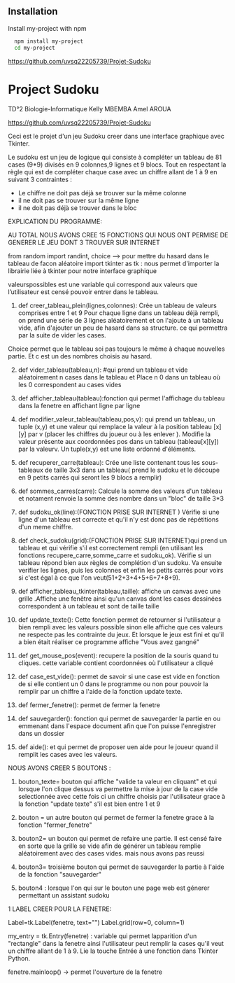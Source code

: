 
## Installation

Install my-project with npm

```bash
  npm install my-project
  cd my-project
```
https://github.com/uvsq22205739/Projet-Sudoku 
# Project Sudoku

TD°2 Biologie-Informatique
Kelly MBEMBA
Amel AROUA

https://github.com/uvsq22205739/Projet-Sudoku

Ceci est le projet d'un jeu Sudoku creer dans une interface graphique avec Tkinter.

Le sudoku est un jeu de logique qui consiste à compléter un tableau de 81 cases (9*9) divisés en 9 colonnes,9 lignes et 9 blocs. Tout en respectant la règle qui est de compléter chaque case avec un chiffre allant de 1 à 9 en suivant 3 contraintes :
- Le chiffre ne doit pas déjà se trouver sur la même colonne
- il ne doit pas se trouver sur la même ligne 
- il ne doit pas déjà se trouver dans le bloc


EXPLICATION DU PROGRAMME:

AU TOTAL NOUS AVONS CREE 15 FONCTIONS QUI NOUS ONT PERMISE DE GENERER LE JEU DONT 3 TROUVER SUR INTERNET

from random import randint, choice --> pour mettre du hasard dans le tableau de facon aléatoire
import tkinter as tk : nous permet d'importer la librairie liée à tkinter pour notre interface graphique 


valeurspossibles est une variable qui correspond aux valeurs que l’utilisateur est censé pouvoir entrer dans le tableau. 

1) def creer_tableau_plein(lignes,colonnes): Crée un tableau de valeurs comprises entre 1 et 9
Pour chaque ligne dans un tableau déjà rempli, on prend une série de 3 lignes aléatoirement et on l'ajoute à un tableau vide, afin d'ajouter un peu de hasard dans sa structure. ce qui permettra par la suite de vider les cases.
    
  Choice permet que le tableau soi pas toujours le même à chaque nouvelles partie. Et c est un des nombres choisis au hasard. 
  
2) def vider_tableau(tableau,n): #qui prend un tableau et vide aléatoirement n cases dans le tableau et Place n 0 dans un tableau où les 0 correspondent au cases vides

3) def afficher_tableau(tableau):fonction qui permet l'affichage du tableau dans la fenetre en affichant ligne par ligne 

4) def modifier_valeur_tableau(tableau,pos,v): qui prend un tableau, un tuple (x,y) et une valeur qui remplace la valeur à la position tableau [x][y] par v (placer les chiffres du joueur ou à les enlever ). Modifie la valeur présente aux coordonnées pos dans un tableau (tableau[x][y]) par la valeurv.
Un tuple(x,y) est une liste ordonné d'éléments. 

5) def recuperer_carre(tableau): Crée une liste contenant tous les sous-tableaux de taille 3x3 dans un tableau( prend le sudoku et le découpe en 9 petits carrés qui seront les 9 blocs a remplir)

6) def sommes_carres(carre): Calcule la somme des valeurs d'un tableau et notament renvoie  la somme des nombre dans un "bloc" de taille 3*3

7) def sudoku_ok(line):(FONCTION PRISE SUR INTERNET ) Vérifie si une ligne d'un tableau est correcte et qu'il n'y est donc pas de répétitions d'un meme chiffre. 
    
8) def check_sudoku(grid):(FONCTION PRISE SUR INTERNET)qui prend un tableau et qui vérifie s'il est correctement rempli (en utilisant les fonctions recupere_carre,somme_carre et sudoku_ok). Vérifie si un tableau répond bien aux règles de complétion d'un sudoku. Va ensuite verifier les lignes, puis les colonnes et enfin les petits carrés pour voirs si c'est égal à ce que l'on veut(51+2+3+4+5+6+7+8+9). 
   
9) def afficher_tableau_tkinter(tableau,taille): affiche un canvas avec une grille .Affiche une fenêtre ainsi qu'un canvas dont les cases dessinées correspondent à un tableau et sont de taille taille
  
10) def update_texte(): Cette fonction permet de retourner si l'utilisateur a bien rempli avec les valeurs possible sinon elle affiche que ces valeurs ne respecte pas les contrainte du jeux. Et lorsque le jeux est fini et qu'il a bien était réaliser ce programme affiche "Vous avez gangné"
    
11) def get_mouse_pos(event): recupere la position de la souris quand tu cliques. cette variable contient coordonnées où l'utilisateur a cliqué
    
12) def case_est_vide(): permet de savoir si une case est vide en fonction de si elle contient un 0 dans le programme ou non pour pouvoir la remplir par un chiffre a l'aide de la fonction update texte.

13) def fermer_fenetre(): permet de fermer la fenetre

14) def sauvegarder(): fonction qui permet de sauvegarder la partie en ou emmenant dans l'espace document afin que l'on puisse l'enregistrer dans un dossier

15) def aide():  et qui permet de proposer uen aide pour le joueur quand il remplit les cases avec les valeurs. 

NOUS AVONS CREER 5 BOUTONS :

1) bouton_texte= bouton qui affiche "valide ta valeur en cliquant" et qui lorsque l'on clique dessus va permettre la mise à jour de la case vide selectionnée avec  cette fois ci un chiffre choisis par l'utilisateur grace à la fonction "update texte" s'il est bien entre 1 et 9

2) bouton = un autre bouton qui permet de fermer la fenetre grace à la fonction "fermer_fenetre" 

3) bouton2= un bouton qui permet de refaire une partie. Il est censé faire en sorte que la grille se vide afin de générer un tableau remplie aléatoirement avec des cases vides. mais nous avons pas reussi

4) bouton3= troisième bouton qui permet de sauvegarder la partie à l'aide de la fonction "sauvegarder"

5) bouton4 : lorsque l'on qui sur le bouton une page web est génerer permettant un assistant sudoku 


1 LABEL CREER POUR LA FENETRE:

Label=tk.Label(fenetre, text="")
Label.grid(row=0, column=1)



my_entry = tk.Entry(fenetre) : variable qui permet lapparition d'un "rectangle" dans la fenetre ainsi l'utilisateur peut remplir la cases qu'il veut un chiffre allant de 1 à 9. Lie la touche Entrée à une fonction dans Tkinter Python.
    
fenetre.mainloop() -> permet l'ouverture de la fenetre
